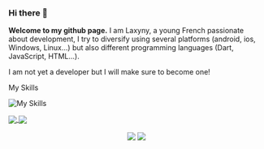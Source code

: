 ### Hi there 👋

**Welcome to my github page.**
I am Laxyny, a young French passionate about development, I try to diversify using several platforms (android, ios, Windows, Linux...) but also different programming languages (Dart, JavaScript, HTML...).

I am not yet a developer but I will make sure to become one!


My Skills

![My Skills](https://skillicons.dev/icons?i=html,css,js,py,dart,flutter)


<p>
  <a href= "https://europizzalgm.fr">
    <img align="center" src ="https://skillicons.dev/icons?i=wordpress" />
  </a>
  <a href= "https://www.linkedin.com/in/kg04/">
    <img align="center" src ="https://skillicons.dev/icons?i=linkedin" />
  </a> 
</p>


<p align="center">
  <a>
    <img align="center" src="https://github-readme-stats.vercel.app/api?username=laxyny&theme=calm_pink&show_icons=true" />
    <img align="center" src="https://github-readme-stats.vercel.app/api/top-langs/?username=laxyny&layout=compact" />
  </a>
</p>
